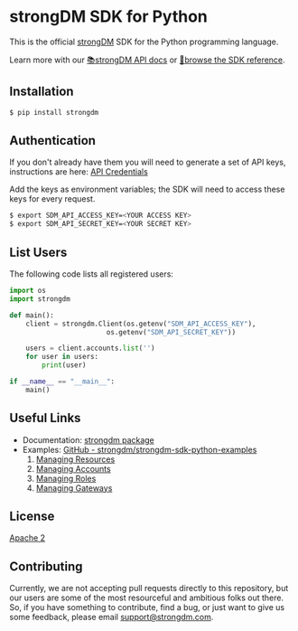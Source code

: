 # strongDM SDK for Python

This is the official [strongDM](https://www.strongdm.com/) SDK for the Python programming language.


Learn more with our [📚strongDM API docs](https://www.strongdm.com/docs/api/) or [📓browse the SDK reference](https://strongdm.github.io/strongdm-sdk-python-docs/).


## Installation

```bash
$ pip install strongdm
```

## Authentication

If you don't already have them you will need to generate a set of API keys, instructions are here: [API Credentials](https://www.strongdm.com/docs/admin-guide/api-credentials/)

Add the keys as environment variables; the SDK will need to access these keys for every request.
```bash
$ export SDM_API_ACCESS_KEY=<YOUR ACCESS KEY>
$ export SDM_API_SECRET_KEY=<YOUR SECRET KEY>
```

## List Users
The following code lists all registered users:

```python
import os
import strongdm

def main():
    client = strongdm.Client(os.getenv("SDM_API_ACCESS_KEY"),
                        os.getenv("SDM_API_SECRET_KEY"))

    users = client.accounts.list('')
    for user in users:
        print(user)

if __name__ == "__main__":
    main()
```

## Useful Links

* Documentation:  [strongdm package](https://strongdm.github.io/strongdm-sdk-python-docs/)
* Examples: [GitHub - strongdm/strongdm-sdk-python-examples](https://github.com/strongdm/strongdm-sdk-python-examples)
	1. [Managing Resources](https://github.com/strongdm/strongdm-sdk-python-examples/tree/master/1_managing_resources)
	2. [Managing Accounts](https://github.com/strongdm/strongdm-sdk-python-examples/tree/master/2_managing_accounts)
	3. [Managing Roles](https://github.com/strongdm/strongdm-sdk-python-examples/tree/master/3_managing_roles)
	4. [Managing Gateways](https://github.com/strongdm/strongdm-sdk-python-examples/tree/master/4_managing_gateways)
   
## License

[Apache 2](https://github.com/strongdm/strongdm-sdk-python/blob/master/LICENSE)

## Contributing 

Currently, we are not accepting pull requests directly to this repository, but our users are some of the most resourceful and ambitious folks out there. So, if you have something to contribute, find a bug, or just want to give us some feedback, please email <support@strongdm.com>.